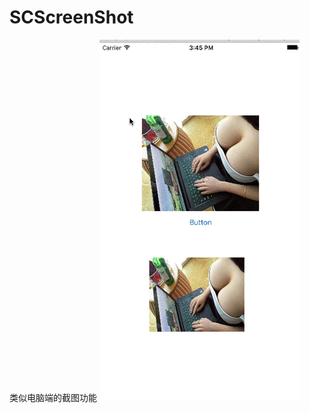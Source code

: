 # SCScreenShot
类似电脑端的截图功能
![(截屏)](https://github.com/endpress/SCScreenShot/blob/master/SCScreenShot.gif) 
